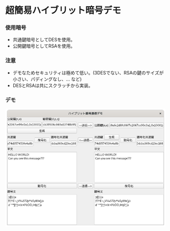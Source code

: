 # 超簡易ハイブリット暗号デモ

### 使用暗号
* 共通鍵暗号としてDESを使用。
* 公開鍵暗号としてRSAを使用。

### 注意
* デモなためセキュリティは極めて低い。(3DESでない、RSAの鍵のサイズが小さい、パディングなし、... など)
* DESとRSAは共にスクラッチから実装。

### デモ
![sample1.png](images/sample1.png)
